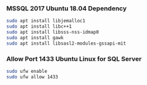 ### MSSQL 2017 Ubuntu 18.04 Dependency
```sh
sudo apt install libjemalloc1
sudo apt install libc++1
sudo apt install libsss-nss-idmap0
sudo apt install gawk
sudo apt install libsasl2-modules-gssapi-mit 
```

### Allow Port 1433 Ubuntu Linux for SQL Server
```sh
sudo ufw enable
sudo ufw allow 1433
```
